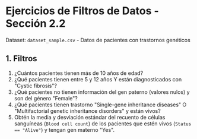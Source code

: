 # Ejercicios de Filtros de Datos - Sección 2.2

Dataset: `dataset_sample.csv` - Datos de pacientes con trastornos genéticos

## 1. Filtros

1. ¿Cuántos pacientes tienen más de 10 años de edad?
2. ¿Qué pacientes tienen entre 5 y 12 años Y están diagnosticados con "Cystic fibrosis"?
3. ¿Qué pacientes no tienen información del gen paterno (valores nulos) y son del género "Female"?
4. ¿Qué pacientes tienen trastorno "Single-gene inheritance diseases" O "Multifactorial genetic inheritance disorders" y están vivos?
5. Obtén la media y desviación estándar del recuento de células sanguíneas (`Blood cell count`) de los pacientes que estén vivos (`Status == "Alive"`) y tengan gen materno "Yes".

